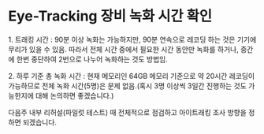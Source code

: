 # Eye-Tracking 장비 녹화 시간 확인


1. 트래킹 시간 : 90분 이상 녹화는 가능하지만, 90분 연속으로 레코딩 하는 것은 기기에 무리가 있을 수 있음. 따라서 전체 시간 중에서 필요한 시간 동안만 녹화를 하거나, 중간에 한번 중단하여 2번으로 나누어 녹화하는 것도 방법임.

2. 하루 기준 총 녹화 시간 : 현재 메모리인 64GB 메모리 기준으로 약 20시간 레코딩이 가능하므로 전체 녹화 시간(5명)은 문제 없음.(혹시 3명 이상씩 3일간 진행하는 것도 가능한지에 대해 논의하면 좋겠습니다.)

다음주 내부 리허설(파일럿 테스트) 때 전체적으로 점검하고 아이트래킹 조사 방향을 정하면 되겠습니다.